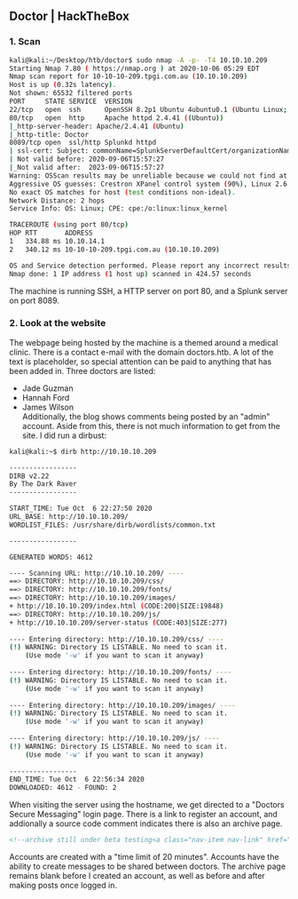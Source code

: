 ## Doctor | HackTheBox

### 1. Scan
```bash
kali@kali:~/Desktop/htb/doctor$ sudo nmap -A -p- -T4 10.10.10.209
Starting Nmap 7.80 ( https://nmap.org ) at 2020-10-06 05:29 EDT
Nmap scan report for 10-10-10-209.tpgi.com.au (10.10.10.209)
Host is up (0.32s latency).
Not shown: 65532 filtered ports
PORT     STATE SERVICE  VERSION
22/tcp   open  ssh      OpenSSH 8.2p1 Ubuntu 4ubuntu0.1 (Ubuntu Linux; protocol 2.0)
80/tcp   open  http     Apache httpd 2.4.41 ((Ubuntu))
|_http-server-header: Apache/2.4.41 (Ubuntu)
|_http-title: Doctor
8089/tcp open  ssl/http Splunkd httpd
| ssl-cert: Subject: commonName=SplunkServerDefaultCert/organizationName=SplunkUser
| Not valid before: 2020-09-06T15:57:27
|_Not valid after:  2023-09-06T15:57:27
Warning: OSScan results may be unreliable because we could not find at least 1 open and 1 closed port
Aggressive OS guesses: Crestron XPanel control system (90%), Linux 2.6.32 (90%), ASUS RT-N56U WAP (Linux 3.4) (87%), Linux 3.1 (87%), Linux 3.16 (87%), Linux 3.2 (87%), HP P2000 G3 NAS device (87%), AXIS 210A or 211 Network Camera (Linux 2.6.17) (87%), Adtran 424RG FTTH gateway (86%), Linux 2.6.32 - 3.1 (86%)
No exact OS matches for host (test conditions non-ideal).
Network Distance: 2 hops
Service Info: OS: Linux; CPE: cpe:/o:linux:linux_kernel

TRACEROUTE (using port 80/tcp)
HOP RTT       ADDRESS
1   334.88 ms 10.10.14.1
2   340.12 ms 10-10-10-209.tpgi.com.au (10.10.10.209)

OS and Service detection performed. Please report any incorrect results at https://nmap.org/submit/ .
Nmap done: 1 IP address (1 host up) scanned in 424.57 seconds
```
The machine is running SSH, a HTTP server on port 80, and a Splunk server on port 8089.

### 2. Look at the website
The webpage being hosted by the machine is a themed around a medical clinic. There is a contact e-mail with the domain doctors.htb. A lot of the text is placeholder, so special attention can be paid to anything that has been added in. Three doctors are listed:
- Jade Guzman
- Hannah Ford
- James Wilson  
Additionally, the blog shows comments being posted by an "admin" account. Aside from this, there is not much information to get from the site. I did run a dirbust:
```bash
kali@kali:~$ dirb http://10.10.10.209

-----------------
DIRB v2.22    
By The Dark Raver
-----------------

START_TIME: Tue Oct  6 22:27:50 2020
URL_BASE: http://10.10.10.209/
WORDLIST_FILES: /usr/share/dirb/wordlists/common.txt

-----------------

GENERATED WORDS: 4612                                                          

---- Scanning URL: http://10.10.10.209/ ----
==> DIRECTORY: http://10.10.10.209/css/                                                                                                                                                                                                   
==> DIRECTORY: http://10.10.10.209/fonts/                                                                                                                                                                                                 
==> DIRECTORY: http://10.10.10.209/images/                                                                                                                                                                                                
+ http://10.10.10.209/index.html (CODE:200|SIZE:19848)                                                                                                                                                                                    
==> DIRECTORY: http://10.10.10.209/js/                                                                                                                                                                                                    
+ http://10.10.10.209/server-status (CODE:403|SIZE:277)                                                                                                                                                                                   
                                                                                                                                                                                                                                          
---- Entering directory: http://10.10.10.209/css/ ----
(!) WARNING: Directory IS LISTABLE. No need to scan it.                        
    (Use mode '-w' if you want to scan it anyway)
                                                                                                                                                                                                                                          
---- Entering directory: http://10.10.10.209/fonts/ ----
(!) WARNING: Directory IS LISTABLE. No need to scan it.                        
    (Use mode '-w' if you want to scan it anyway)
                                                                                                                                                                                                                                          
---- Entering directory: http://10.10.10.209/images/ ----
(!) WARNING: Directory IS LISTABLE. No need to scan it.                        
    (Use mode '-w' if you want to scan it anyway)
                                                                                                                                                                                                                                          
---- Entering directory: http://10.10.10.209/js/ ----
(!) WARNING: Directory IS LISTABLE. No need to scan it.                        
    (Use mode '-w' if you want to scan it anyway)                                                                                                                                                                                          
                                                                                                                                                                                                                                           
-----------------                                                                                                                                                                                                                          
END_TIME: Tue Oct  6 22:56:34 2020                                                                                                                                                                                                         
DOWNLOADED: 4612 - FOUND: 2  
```
  
When visiting the server using the hostname, we get directed to a "Doctors Secure Messaging" login page. There is a link to register an account, and addionally a source code comment indicates there is also an archive page.
```html
<!--archive still under beta testing<a class="nav-item nav-link" href="/archive">Archive</a>-->
```
Accounts are created with a "time limit of 20 minutes". Accounts have the ability to create messages to be shared between doctors. The archive page remains blank before I created an account, as well as before and after making posts once logged in.